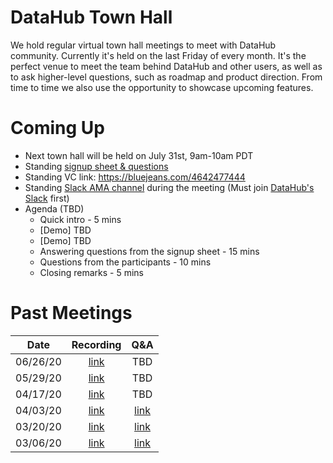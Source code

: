 # DataHub Town Hall

We hold regular virtual town hall meetings to meet with DataHub community. 
Currently it's held on the last Friday of every month.
It's the perfect venue to meet the team behind DataHub and other users, as well as to ask higher-level questions, such as roadmap and product direction.
From time to time we also use the opportunity to showcase upcoming features.

# Coming Up
- Next town hall will be held on July 31st, 9am-10am PDT
- Standing [signup sheet & questions](https://docs.google.com/spreadsheets/d/1hCTFQZnhYHAPa-DeIfyye4MlwmrY7GF4hBds5pTZJYM/edit) 
- Standing VC link: https://bluejeans.com/4642477444
- Standing [Slack AMA channel](https://app.slack.com/client/TUMKD5EGJ/C01040VS7CJ) during the meeting (Must join [DataHub's Slack](https://join.slack.com/t/datahubspace/shared_invite/zt-dkzbxfck-dzNl96vBzB06pJpbRwP6RA) first)
- Agenda (TBD)
  * Quick intro - 5 mins
  * [Demo] TBD
  * [Demo] TBD
  * Answering questions from the signup sheet - 15 mins
  * Questions from the participants - 10 mins
  * Closing remarks - 5 mins

# Past Meetings

| Date    | Recording | Q&A |
| ------- | :---------: | :---------: |
| 06/26/20 | [link](https://bluejeans.com/s/yILyR/) | TBD
| 05/29/20 | [link](https://bluejeans.com/s/GCAzY) | TBD
| 04/17/20  | [link](https://bluejeans.com/s/eYRD4) | TBD
| 04/03/20  | [link](https://bluejeans.com/s/vzYpa) | [link](https://docs.google.com/document/d/1ChF9jiJWv9wj3HLLkFYRg7NSYg8Kb0PT7COd7Hf9Zpk/edit?usp=sharing)
| 03/20/20 | [link](https://bluejeans.com/s/FSKEF) | [link](https://docs.google.com/document/d/1vQ6tAGXsVafnPIcZv1GSYgnTJJXFOACa1aWzOQjiGHI/edit) |
| 03/06/20  | [link](https://bluejeans.com/s/vULMG) | [link](https://docs.google.com/document/d/1N_VGqlH9CD-54LBsVlpcK2Cf2Mgmuzq79EvN9qgBqtQ/edit) |
